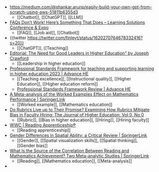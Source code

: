 - https://medium.com/@shankar.arunp/easily-build-your-own-gpt-from-scratch-using-aws-51811b6355d3
	- [[Chatbot]], [[ChatGPT]], [[LLM]]
- [FAQs Don’t Work! Here’s Something That Does – Learning Solutions Conference & Expo](https://learningsolutionscon.com/session/faqs-dont-work-heres-something-that-does/?returnto=/program/sessions/&sessionevent=38&sessionsort=time&sessionsearch=Meacham)
	- [[FAQ]], [[Job aid]], [[Chatbot]]
- {{twitter https://twitter.com/finleyt/status/1620270764678332416?s=20}}
	- [[ChatGPT]], [[Teaching]]
- [Editorial: The Need for Good Leaders in Higher Education" by Joseph Crawford](https://ro.uow.edu.au/jutlp/vol20/iss1/01/)
	- [[Leadership in higher education]]
- [Professional Standards Framework for teaching and supporting learning in higher education 2023 | Advance HE](https://advance-he.ac.uk/knowledge-hub/professional-standards-framework-teaching-and-supporting-learning-higher-education-0)
	- [[Teaching excellence]], [[Instructional quality]], [[Higher Education]], [[Higher education reform]]
	- [Professional Standards Framework Review | Advance HE](https://www.advance-he.ac.uk/professional-standards-framework-review?_ga=2.34485217.1990015647.1675069522-1392992356.1670927485)
- [A Meta-analysis of the Worked Examples Effect on Mathematics Performance | SpringerLink](https://link.springer.com/article/10.1007/s10648-023-09745-1)
	- [[Worked example]], [[Mathematics education]]
- [Do Rubrics Live up to Their Promise? Examining How Rubrics Mitigate Bias in Faculty Hiring: The Journal of Higher Education: Vol 0, No 0](https://www.tandfonline.com/doi/full/10.1080/00221546.2023.2168411?af=R)
	- [[Rubric]], [[Bias in higher education]], [[Hiring]], [[Hiring faculty]]
- [WWC | Reading Apprenticeship®](https://ies.ed.gov/ncee/wwc/InterventionReport/727)
	- [[Reading apprenticeship]]
- [Gender Differences in Spatial Ability: a Critical Review | SpringerLink](https://link.springer.com/article/10.1007/s10648-023-09728-2)
	- [[Gender]], [[Spatial visualization skills]], [[Spatial thinking]], [[Gender bias]]
- [What Is the Source of the Correlation Between Reading and Mathematics Achievement? Two Meta-analytic Studies | SpringerLink](https://link.springer.com/article/10.1007/s10648-023-09717-5)
	- [[Reading]], [[Mathematics education]], [[Meta-analysis]]
-